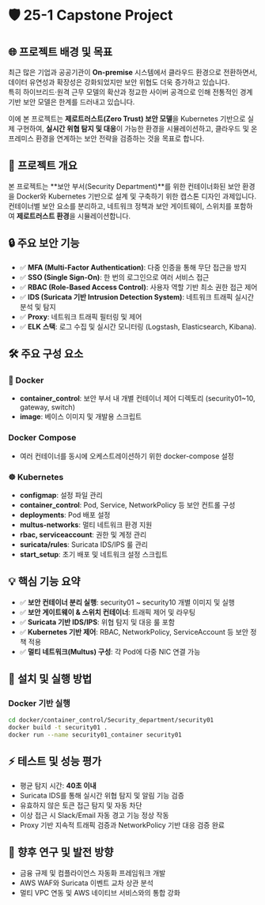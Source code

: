 # 🛡️ 25-1 Capstone Project


## 🌐 프로젝트 배경 및 목표

최근 많은 기업과 공공기관이 **On-premise** 시스템에서 클라우드 환경으로 전환하면서, 데이터 유연성과 확장성은 강화되었지만 보안 위협도 더욱 증가하고 있습니다.  
특히 하이브리드·원격 근무 모델의 확산과 정교한 사이버 공격으로 인해 전통적인 경계 기반 보안 모델은 한계를 드러내고 있습니다.

이에 본 프로젝트는 **제로트러스트(Zero Trust) 보안 모델**을 Kubernetes 기반으로 실제 구현하여, **실시간 위협 탐지 및 대응**이 가능한 환경을 시뮬레이션하고, 클라우드 및 온프레미스 환경을 연계하는 보안 전략을 검증하는 것을 목표로 합니다.


## 📝 프로젝트 개요

본 프로젝트는 **보안 부서(Security Department)**를 위한 컨테이너화된 보안 환경을 Docker와 Kubernetes 기반으로 설계 및 구축하기 위한 캡스톤 디자인 과제입니다.  
컨테이너별 보안 요소를 분리하고, 네트워크 정책과 보안 게이트웨이, 스위치를 포함하여 **제로트러스트 환경**을 시뮬레이션합니다.


## 🔒 주요 보안 기능

- ✅ **MFA (Multi-Factor Authentication)**: 다중 인증을 통해 무단 접근을 방지
- ✅ **SSO (Single Sign-On)**: 한 번의 로그인으로 여러 서비스 접근
- ✅ **RBAC (Role-Based Access Control)**: 사용자 역할 기반 최소 권한 접근 제어
- ✅ **IDS (Suricata 기반 Intrusion Detection System)**: 네트워크 트래픽 실시간 분석 및 탐지
- ✅ **Proxy**: 네트워크 트래픽 필터링 및 제어
- ✅ **ELK 스택**: 로그 수집 및 실시간 모니터링 (Logstash, Elasticsearch, Kibana).


## 🛠️ 주요 구성 요소


### 🐳 Docker

- **container_control**: 보안 부서 내 개별 컨테이너 제어 디렉토리 (security01~10, gateway, switch)
- **image**: 베이스 이미지 및 개발용 스크립트


### Docker Compose

- 여러 컨테이너를 동시에 오케스트레이션하기 위한 docker-compose 설정


### ☸️ Kubernetes

- **configmap**: 설정 파일 관리
- **container_control**: Pod, Service, NetworkPolicy 등 보안 컨트롤 구성
- **deployments**: Pod 배포 설정
- **multus-networks**: 멀티 네트워크 환경 지원
- **rbac, serviceaccount**: 권한 및 계정 관리
- **suricata/rules**: Suricata IDS/IPS 룰 관리
- **start_setup**: 초기 배포 및 네트워크 설정 스크립트


## 💡 핵심 기능 요약

- ✅ **보안 컨테이너 분리 실행**: security01 ~ security10 개별 이미지 및 실행
- ✅ **보안 게이트웨이 & 스위치 컨테이너**: 트래픽 제어 및 라우팅
- ✅ **Suricata 기반 IDS/IPS**: 위협 탐지 및 대응 룰 포함
- ✅ **Kubernetes 기반 제어**: RBAC, NetworkPolicy, ServiceAccount 등 보안 정책 적용
- ✅ **멀티 네트워크(Multus) 구성**: 각 Pod에 다중 NIC 연결 가능


## 🚀 설치 및 실행 방법


### Docker 기반 실행

```bash
cd docker/container_control/Security_department/security01
docker build -t security01 .
docker run --name security01_container security01
```


## ⚡ 테스트 및 성능 평가

- 평균 탐지 시간: **40초 이내**
- Suricata IDS를 통해 실시간 위협 탐지 및 알림 기능 검증
- 유효하지 않은 토큰 접근 탐지 및 자동 차단
- 이상 접근 시 Slack/Email 자동 경고 기능 정상 작동
- Proxy 기반 지속적 트래픽 검증과 NetworkPolicy 기반 대응 검증 완료


## 🔭 향후 연구 및 발전 방향

- 금융 규제 및 컴플라이언스 자동화 프레임워크 개발
- AWS WAF와 Suricata 이벤트 교차 상관 분석
- 멀티 VPC 연동 및 AWS 네이티브 서비스와의 통합 강화